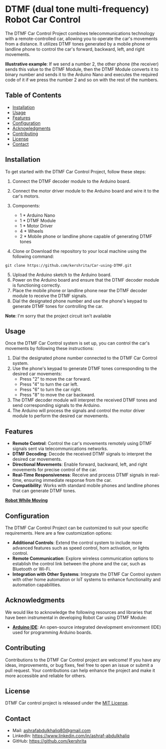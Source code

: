 # DTMF (dual tone multi-frequency) Robot Car Control

The DTMF Car Control Project combines telecommunications technology with a remote-controlled car, allowing you to operate the car's movements from a distance. It utilizes DTMF tones generated by a mobile phone or landline phone to control the car's forward, backward, left, and right movements.

**Illustrative example**: If we send a number 2, the other phone (the receiver) sends this value to the DTMF Module, then the DTMF Module converts it to binary number and sends it to the Arduino Nano and executes the required code of it if we press the number 2 and so on with the rest of the numbers.

## Table of Contents

- [Installation](#installation)
- [Usage](#usage)
- [Features](#features)
- [Configuration](#configuration)
- [Acknowledgments](#acknowledgments)
- [Contributing](#contributing)
- [License](#license)
- [Contact](#contact)

## Installation

To get started with the DTMF Car Control Project, follow these steps:

1. Connect the DTMF decoder module to the Arduino board.
2. Connect the motor driver module to the Arduino board and wire it to the car's motors.
3. Components:
	- 1 * Arduino Nano
	- 1 * DTMF Module
	- 1 * Motor Driver
	- 4 * Wheels
	- 2 * Mobile phone or landline phone capable of generating DTMF tones

4. Clone or Download the repository to your local machine using the following command:
```
git clone https://github.com/kershrita/Car-using-DTMF.git
```
5. Upload the Arduino sketch to the Arduino board.
6. Power on the Arduino board and ensure that the DTMF decoder module is functioning correctly.
7. Place the mobile phone or landline phone near the DTMF decoder module to receive the DTMF signals.
8. Dial the designated phone number and use the phone's keypad to generate DTMF tones for controlling the car.

**Note**: I'm sorry that the project circuit isn't available

## Usage

Once the DTMF Car Control system is set up, you can control the car's movements by following these instructions:

1. Dial the designated phone number connected to the DTMF Car Control system.
2. Use the phone's keypad to generate DTMF tones corresponding to the desired car movements:
	- Press "2" to move the car forward.
	- Press "4" to turn the car left.
	- Press "6" to turn the car right.
	- Press "8" to move the car backward.
3. The DTMF decoder module will interpret the received DTMF tones and send corresponding signals to the Arduino.
4. The Arduino will process the signals and control the motor driver module to perform the desired car movements.

## Features

- **Remote Control**: Control the car's movements remotely using DTMF signals sent via telecommunications networks.
- **DTMF Decoding**: Decode the received DTMF signals to interpret the desired car movements.
- **Directional Movements**: Enable forward, backward, left, and right movements for precise control of the car.
- **Real-Time Responsiveness**: Receive and process DTMF signals in real-time, ensuring immediate response from the car.
- **Compatibility**: Works with standard mobile phones and landline phones that can generate DTMF tones.

**[Robot While Moving](https://drive.google.com/file/d/1MkTyPqT7drrVki1eYvzhlTXANotOzHaV/view?usp=sharing)**

## Configuration

The DTMF Car Control Project can be customized to suit your specific requirements. Here are a few customization options:

- **Additional Controls**: Extend the control system to include more advanced features such as speed control, horn activation, or lights control.
- **Remote Communication**: Explore wireless communication options to establish the control link between the phone and the car, such as Bluetooth or Wi-Fi.
- **Integration with Other Systems**: Integrate the DTMF Car Control system with other home automation or IoT systems to enhance functionality and automation capabilities.

## Acknowledgments

We would like to acknowledge the following resources and libraries that have been instrumental in developing Robot Car using DTMF Module:

- **[Arduino IDE](https://www.arduino.cc/en/software)**:  An open-source integrated development environment (IDE) used for programming Arduino boards.

## Contributing

Contributions to the DTMF Car Control project are welcome! If you have any ideas, improvements, or bug fixes, feel free to open an issue or submit a pull request. Your contributions can help enhance the project and make it more accessible and reliable for others.

## License

DTMF Car control project is released under the [MIT License](LICENSE).

## Contact

- Mail: ashrafabdulkhaliq80@gmail.com
- LinkedIn: https://www.linkedin.com/in/ashraf-abdulkhaliq
- GitHub: https://github.com/kershrita